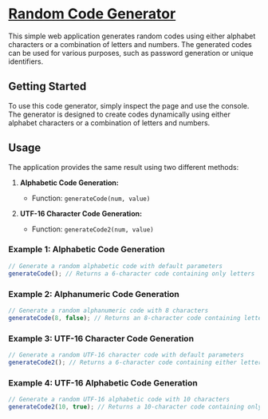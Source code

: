 # [Random Code Generator](https://o2thur.github.io/codeGenerator/)

This simple web application generates random codes using either alphabet characters or a combination of letters and numbers. The generated codes can be used for various purposes, such as password generation or unique identifiers.


## Getting Started

To use this code generator, simply inspect the page and use the console. The generator is designed to create codes dynamically using either alphabet characters or a combination of letters and numbers.

## Usage

The application provides the same result using two different methods:

1. **Alphabetic Code Generation:**
   - Function: `generateCode(num, value)`

2. **UTF-16 Character Code Generation:**
   - Function: `generateCode2(num, value)`

### Example 1: Alphabetic Code Generation

```javascript
// Generate a random alphabetic code with default parameters
generateCode(); // Returns a 6-character code containing only letters
```

### Example 2: Alphanumeric Code Generation

```javascript
// Generate a random alphanumeric code with 8 characters
generateCode(8, false); // Returns an 8-character code containing letters and numbers
```

### Example 3: UTF-16 Character Code Generation

```javascript
// Generate a random UTF-16 character code with default parameters
generateCode2(); // Returns a 6-character code containing either letters or numbers
```

### Example 4: UTF-16 Alphabetic Code Generation

```javascript
// Generate a random UTF-16 alphabetic code with 10 characters
generateCode2(10, true); // Returns a 10-character code containing only letters
```

